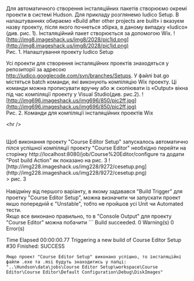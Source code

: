 Для автоматичного створення інсталяційних пакетів створюємо окремі проекти в системі Hudson. Для прикладу розглянемо Iudico Setup. В налаштуваннях обираємо «Build after other projects are built» і вказуєм назву проекту, після якого почнеться збірка, в даному випадку «Iudico» (див. рис. 1). Інсталяційний пакет створюється за допомогою Wix.
![http://img8.imageshack.us/img8/2028/pic1jd.png](http://img8.imageshack.us/img8/2028/pic1jd.png)
<br />
Рис. 1. Налаштування проекту Iudico Setup

Усі проекти для створення інсталяційних проектів знаходяться у репозиторії за адресою http://iudico.googlecode.com/svn/branches/Setups. У файлі bat.go містяться batch команди, які виконують компіляцію Wix проекту. Ці команди можна прописувати вручну або ж скопіювати із «Output» вікна під час компіляції проекту у Visual Studio(див. рис.2).
![http://img696.imageshack.us/img696/850/pic2ff.jpg](http://img696.imageshack.us/img696/850/pic2ff.jpg)
<br />
Рис. 2. Команди для компіляції інсталяційних проектів Wix



&lt;hr /&gt;


<br />
Щоб виконання проекту "Course Editor Setup" запускалось автоматично пілся успішної компіляції проекту "Course Editor" необхідно перейти на сторінку http://localhost:8080/job/Course%20Editor/configure та додати "Post build Action" як показано на рис. 3
![http://img228.imageshack.us/img228/9272/cesetup.png](http://img228.imageshack.us/img228/9272/cesetup.png)
<br />
> рис. 3
<br />
<br />
Навідміну від першого варіанту, в якому задавався "Build Trigger" для проетку "Course Editor Setup", можна визначити чи запускати проект якшо попередній є "Unstable", тобто не пройшов усі Unit чи Automated тести.
<br />
Якщо все виконано правильно, то в "Console Output" для проекту "Course Editor" можна побачити
```
Build succeeded.
    0 Warning(s)
    0 Error(s)

Time Elapsed 00:00:00.77
Triggering a new build of Course Editor Setup #30
Finished: SUCCESS

```
Якщо проект "Course Editor Setup" виконано успішно, то інсталяційні файли .exe та .msi будуть знаходитись у папці: "..\Hundson\data\jobs\Course Editor Setup\workspace\Course Editor\Course Editor\Default Configuration\Debug\DiskImages"